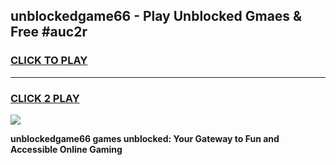 
## unblockedgame66 - Play Unblocked Gmaes & Free #auc2r
<h3>
<a href="https://news.freeplayer.one?title=unblockedgame66&ref=03M">CLICK TO PLAY</a></h3>
<hr>

<h3>
<a href="https://news.freeplayer.one?title=unblockedgame66&ref=03M">CLICK 2 PLAY</a>
  
</h3>

<a href="https://news.freeplayer.one?title=unblockedgame66&ref=03M"><img src="https://clearcache.store/games.png"></a>


**unblockedgame66 games unblocked: Your Gateway to Fun and Accessible Online Gaming**
